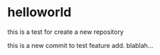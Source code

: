 # helloworld
this is a test for create a new repository

this is a new commit to test feature add.
blablah...

